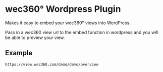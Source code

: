 # wec360° Wordpress Plugin

Makes it easy to embed your wec360° views into WordPress.

Pass in a wec360 view url to the embed function in wordpress and you will be able to preview your view.

## Example

```
https://view.wec360.com/demo/demo/overview
```

